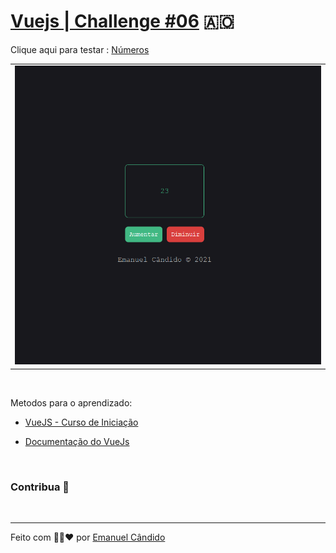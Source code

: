 # [Vuejs | Challenge #06](https://emanuelcandido-js.netlify.app/javascript/vuejs/challenges/06_numbers/numbers.html) 🇦🇴

<p align="center">

Clique aqui para testar : [Números](https://emanuelcandido-js.netlify.app/javascript/vuejs/challenges/06_numbers/numbers.html)


<table>
<tbody>
<td>
<a href="https://emanuelcandido-js.netlify.app/javascript/vuejs/challenges/06_numbers/numbers.html">
<img src="../00_assets/06_numbers.png">
</a>
</td>
</tbody>
</table>


</p>

<br>

Metodos para o aprendizado:

- [VueJS - Curso de Iniciação](https://www.youtube.com/playlist?list=PLXik_5Br-zO_xQHAH9GrNR1gAefYWaKxz)

- [Documentação do VueJs](https://br.vuejs.org/v2/guide/)

<br>

### Contribua 🖤

<br>

---

Feito com 🖤💛❤ por [Emanuel Cândido](https://emanueljosecandido.github.io/)
